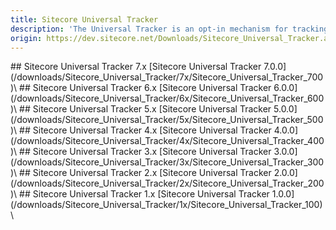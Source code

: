 ```yaml
---
title: Sitecore Universal Tracker
description: 'The Universal Tracker is an opt-in mechanism for tracking interactions and events from headless clients.'
origin: https://dev.sitecore.net/Downloads/Sitecore_Universal_Tracker.aspx
---
```


<Card variant='outlineRaised' px={0} mb={8}>
<CardHeader>
## Sitecore Universal Tracker 7.x
</CardHeader>
<CardBody>
[Sitecore Universal Tracker 7.0.0](/downloads/Sitecore_Universal_Tracker/7x/Sitecore_Universal_Tracker_700)\

</CardBody>          
</Card>
<Card variant='outlineRaised' px={0} mb={8}>
<CardHeader>
## Sitecore Universal Tracker 6.x
</CardHeader>
<CardBody>
[Sitecore Universal Tracker 6.0.0](/downloads/Sitecore_Universal_Tracker/6x/Sitecore_Universal_Tracker_600)\

</CardBody>          
</Card>
<Card variant='outlineRaised' px={0} mb={8}>
<CardHeader>
## Sitecore Universal Tracker 5.x
</CardHeader>
<CardBody>
[Sitecore Universal Tracker 5.0.0](/downloads/Sitecore_Universal_Tracker/5x/Sitecore_Universal_Tracker_500)\

</CardBody>          
</Card>
<Card variant='outlineRaised' px={0} mb={8}>
<CardHeader>
## Sitecore Universal Tracker 4.x
</CardHeader>
<CardBody>
[Sitecore Universal Tracker 4.0.0](/downloads/Sitecore_Universal_Tracker/4x/Sitecore_Universal_Tracker_400)\

</CardBody>          
</Card>
<Card variant='outlineRaised' px={0} mb={8}>
<CardHeader>
## Sitecore Universal Tracker 3.x
</CardHeader>
<CardBody>
[Sitecore Universal Tracker 3.0.0](/downloads/Sitecore_Universal_Tracker/3x/Sitecore_Universal_Tracker_300)\

</CardBody>          
</Card>
<Card variant='outlineRaised' px={0} mb={8}>
<CardHeader>
## Sitecore Universal Tracker 2.x
</CardHeader>
<CardBody>
[Sitecore Universal Tracker 2.0.0](/downloads/Sitecore_Universal_Tracker/2x/Sitecore_Universal_Tracker_200)\

</CardBody>          
</Card>
<Card variant='outlineRaised' px={0} mb={8}>
<CardHeader>
## Sitecore Universal Tracker 1.x
</CardHeader>
<CardBody>
[Sitecore Universal Tracker 1.0.0](/downloads/Sitecore_Universal_Tracker/1x/Sitecore_Universal_Tracker_100)\

</CardBody>          
</Card>